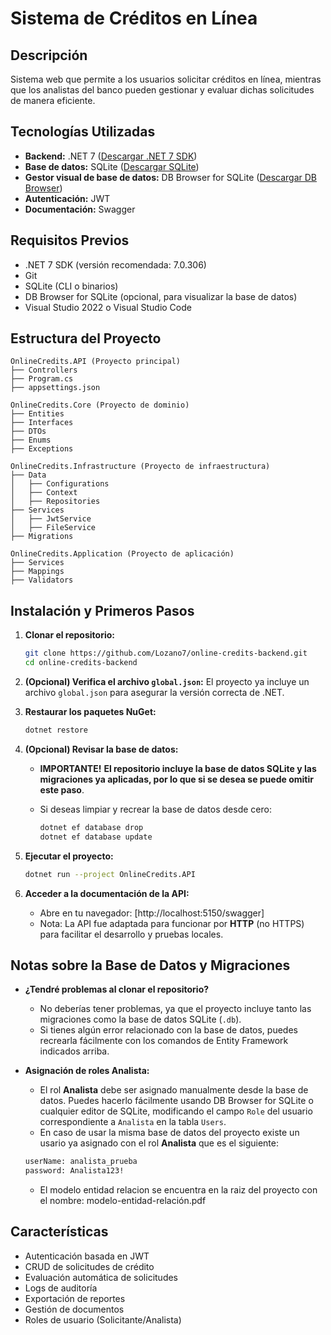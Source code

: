 # Sistema de Créditos en Línea

## Descripción
Sistema web que permite a los usuarios solicitar créditos en línea, mientras que los analistas del banco pueden gestionar y evaluar dichas solicitudes de manera eficiente.

## Tecnologías Utilizadas
- **Backend:** .NET 7 ([Descargar .NET 7 SDK](https://dotnet.microsoft.com/en-us/download/dotnet/7.0))
- **Base de datos:** SQLite ([Descargar SQLite](https://www.sqlite.org/download.html))
- **Gestor visual de base de datos:** DB Browser for SQLite ([Descargar DB Browser](https://sqlitebrowser.org/dl/))
- **Autenticación:** JWT
- **Documentación:** Swagger

## Requisitos Previos
- .NET 7 SDK (versión recomendada: 7.0.306)
- Git
- SQLite (CLI o binarios)
- DB Browser for SQLite (opcional, para visualizar la base de datos)
- Visual Studio 2022 o Visual Studio Code

## Estructura del Proyecto
```
OnlineCredits.API (Proyecto principal)
├── Controllers
├── Program.cs
├── appsettings.json

OnlineCredits.Core (Proyecto de dominio)
├── Entities
├── Interfaces
├── DTOs
├── Enums
├── Exceptions

OnlineCredits.Infrastructure (Proyecto de infraestructura)
├── Data
│   ├── Configurations
│   ├── Context
│   ├── Repositories
├── Services
│   ├── JwtService
│   ├── FileService
├── Migrations

OnlineCredits.Application (Proyecto de aplicación)
├── Services
├── Mappings
├── Validators
```

## Instalación y Primeros Pasos

1. **Clonar el repositorio:**
   ```bash
   git clone https://github.com/Lozano7/online-credits-backend.git
   cd online-credits-backend
   ```

2. **(Opcional) Verifica el archivo `global.json`:**
   El proyecto ya incluye un archivo `global.json` para asegurar la versión correcta de .NET.

3. **Restaurar los paquetes NuGet:**
   ```bash
   dotnet restore
   ```

4. **(Opcional) Revisar la base de datos:**
   - **IMPORTANTE!** **El repositorio incluye la base de datos SQLite y las migraciones ya aplicadas, por lo que si se desea se puede omitir este paso**.

   - Si deseas limpiar y recrear la base de datos desde cero:
     ```bash
     dotnet ef database drop
     dotnet ef database update
     ```

5. **Ejecutar el proyecto:**
   ```bash
   dotnet run --project OnlineCredits.API
   ```

6. **Acceder a la documentación de la API:**
   - Abre en tu navegador: [http://localhost:5150/swagger]
   - Nota: La API fue adaptada para funcionar por **HTTP** (no HTTPS) para facilitar el desarrollo y pruebas locales.

## Notas sobre la Base de Datos y Migraciones

- **¿Tendré problemas al clonar el repositorio?**
  - No deberías tener problemas, ya que el proyecto incluye tanto las migraciones como la base de datos SQLite (`.db`).
  - Si tienes algún error relacionado con la base de datos, puedes recrearla fácilmente con los comandos de Entity Framework indicados arriba.

- **Asignación de roles Analista:**
  - El rol **Analista** debe ser asignado manualmente desde la base de datos. Puedes hacerlo fácilmente usando DB Browser for SQLite o cualquier editor de SQLite, modificando el campo `Role` del usuario correspondiente a `Analista` en la tabla `Users`.
   - En caso de usar la misma base de datos del proyecto existe un usario ya asignado con el rol **Analista** que es el siguiente:
    ```bash
   userName: analista_prueba
   password: Analista123!
   ```
   - El modelo entidad relacion se encuentra en la raiz del proyecto con el nombre: modelo-entidad-relación.pdf

## Características
- Autenticación basada en JWT
- CRUD de solicitudes de crédito
- Evaluación automática de solicitudes
- Logs de auditoría
- Exportación de reportes
- Gestión de documentos
- Roles de usuario (Solicitante/Analista)

